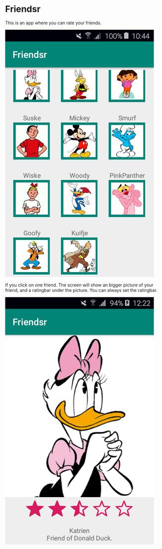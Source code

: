 # Friendsr

This is an app where you can rate your friends.

![layout](app/src/main/res/drawable/layout.png)

If you click on one friend. The screen will show an bigger picture of your friend, and a ratingbar under the picture.
You can always set the ratingbar.

![layout_landscape](app/src/main/res/drawable/grid.png)
